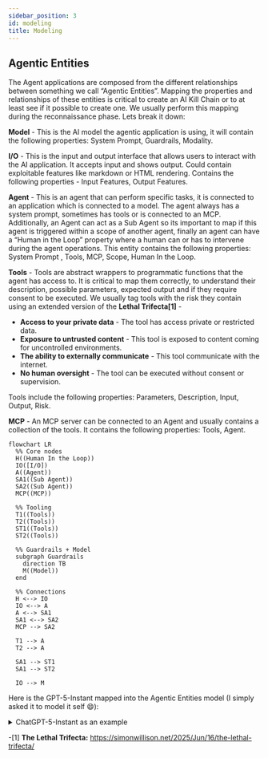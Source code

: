 ```yaml
---
sidebar_position: 3
id: modeling
title: Modeling
---
```


## **Agentic Entities**

The Agent applications are composed from the different relationships between something we call “Agentic Entities”. Mapping the properties and relationships of these entities is critical to create an AI Kill Chain or to at least see if it possible to create one. We usually perform this mapping during the reconnaissance phase. Lets break it down:

**Model** - This is the AI model the agentic application is using, it will contain the following properties: System Prompt, Guardrails, Modality. 

**I/O** - This is the input and output interface that allows users to interact with the AI application. It accepts input and shows output. Could contain exploitable features like markdown or HTML rendering. Contains the following properties - Input Features, Output Features. 

**Agent** - This is an agent that can perform specific tasks, it is connected to an application which is connected to a model. The agent always has a system prompt, sometimes has tools or is connected to an MCP. Additionally, an Agent can act as a Sub Agent so its important to map if this agent is triggered within a scope of another agent, finally an agent can have a “Human in the Loop” property where a human can or has to intervene during the agent operations. This entity contains the following properties: System Prompt , Tools, MCP, Scope, Human In the Loop.

**Tools** - Tools are abstract wrappers to programmatic functions that the agent has access to. It is critical to map them correctly, to understand their description, possible parameters, expected output and if they require consent to be executed. We usually tag tools with the risk they contain using an extended version of the **Lethal Trifecta[1]** -

- **Access to your private data** - The tool has access private or restricted data.
- **Exposure to untrusted content** - This tool is exposed to content coming for uncontrolled environments.
- **The ability to externally communicate** - This tool communicate with the internet.
- **No human oversight** - The tool can be executed without consent or supervision.

Tools include the following properties: Parameters, Description, Input, Output, Risk.

**MCP** - An MCP server can be connected to an Agent and usually contains a collection of the tools. It contains the following properties: Tools, Agent.

```mermaid
flowchart LR
  %% Core nodes
  H((Human In the Loop))
  IO([I/O])
  A((Agent))
  SA1((Sub Agent))
  SA2((Sub Agent))
  MCP((MCP))

  %% Tooling
  T1((Tools))
  T2((Tools))
  ST1((Tools))
  ST2((Tools))

  %% Guardrails + Model
  subgraph Guardrails
    direction TB
    M((Model))
  end

  %% Connections
  H <--> IO
  IO <--> A
  A <--> SA1
  SA1 <--> SA2
  MCP --> SA2

  T1 --> A
  T2 --> A

  SA1 --> ST1
  SA1 --> ST2

  IO --> M
```


Here is the GPT-5-Instant mapped into the Agentic Entities model (I simply asked it to model it self 😄):

<details>
<summary>ChatGPT-5-Instant as an example</summary>

Alright — let’s **map myself (GPT-5 as your assistant)** into the framework you just defined, treating me as an **agentic application** composed of entities and relationships.

---

# 🗺️ Mapping GPT-5 as Agentic Entities

## **1. Model**

* **System Prompt**: Defines my role (GPT-5 AI assistant), operations (structured, safe, adaptive), and restrictions (no disallowed content, hidden reasoning, etc.).
* **Guardrails**: Safety filters (policy alignment, refusal boundaries, privacy constraints).
* **Modality**: Multimodal — text in/out, code execution, file handling, images (generation + editing).

---

## **2. I/O**

* **Input Features**:

  * Text input
  * File upload (CSV, Excel, PDFs, etc.)
  * Image upload (for analysis/editing)
* **Output Features**:

  * Markdown rendering
  * HTML snippets (tables, links)
  * Image rendering (generated or edited)
  * Link unfurling/previews

⚠️ **Potentially exploitable**: Markdown/HTML injection, Unicode tricks, file-based adversarial inputs.

---

## **3. Agent**

* **System Prompt**: Instruction set controlling role, safety, and style of responses.
* **Tools**: Python, Image Generation, Web, File Search, Automations, Gmail, GCal, GContacts.
* **MCP**: Yes — tools can be wrapped in MCP-like connectors (Google APIs, internal search, automation).
* **Scope**: Generalist — can reason, code, retrieve data, generate content.
* **Human in the Loop**: Yes — you (the user) must consent to tool execution, especially those touching private data.

---

## **4. Sub-Agents**

* **Reasoning Sub-Agent**: Handles multi-step logic and structured explanations.
* **Code/Python Sub-Agent**: Runs computations and data analysis.
* **Search Sub-Agent**: Optimizes queries for file search and web search.
* **Image Sub-Agent**: Generates/edits images.
* **Automation Sub-Agent**: Schedules reminders or checks.

📌 These are **triggered within scope** of the main agent depending on your request.

---

## **5. Tools**

Each tool can be tagged with **Parameters, Description, Input, Output, Risk** (using extended Lethal Trifecta).

* **Python**

  * Input: Code string, files.
  * Output: Computation, charts, tables.
  * Risk: ⚠️ Access to private data (files), ⚠️ No oversight if not reviewed.

* **Image Generation/Editing**

  * Input: Prompt, images.
  * Output: New or modified images.
  * Risk: ⚠️ Exposure to untrusted content (uploaded images).

* **Web**

  * Input: Search queries, URLs.
  * Output: Online content.
  * Risk: ⚠️ Exposure to untrusted content, ⚠️ External communication.

* **File Search**

  * Input: Queries, filters.
  * Output: Internal docs.
  * Risk: ⚠️ Access to private data.

* **Automations**

  * Input: Prompts, schedules.
  * Output: Timed reminders/actions.
  * Risk: ⚠️ No oversight (persistent execution).

* **Gmail / GCal / GContacts**

  * Input: Queries, IDs.
  * Output: Email, calendar, contacts data.
  * Risk: ⚠️ Access to private data.

---

## **6. MCP**

* **Tools**: Aggregates Google APIs, File Search, Automations.
* **Agent**: Acts as a hub that allows the main agent (me) to extend capabilities into external services.

---

# 🔗 Visual Mapping (to your diagram)

```mermaid
flowchart LR
  H((Human In the Loop))
  IO([I/O])
  A((GPT-5 Agent))
  SA1((Reasoning Sub-Agent))
  SA2((Code Sub-Agent))
  MCP((MCP Hub))

  %% Tooling
  T1((Web Tool))
  T2((File Search Tool))
  ST1((Python Tool))
  ST2((Image Tool))
  ST3((Automations Tool))
  ST4((Google APIs: Gmail/GCal/GContacts))

  %% Guardrails + Model
  subgraph Guardrails
    direction TB
    M((Model: GPT-5))
  end

  %% Connections
  H <--> IO
  IO <--> A
  A <--> SA1
  SA1 <--> SA2
  MCP --> SA2

  T1 --> A
  T2 --> A

  SA2 --> ST1
  SA2 --> ST2
  SA2 --> ST3
  SA2 --> ST4

  IO --> M
```

---

✅ In summary:
I map into your schema as a **model-driven agent** with multimodal I/O, a system prompt with guardrails, several **sub-agents** triggered dynamically, and a set of **tools with varying risk profiles**, many of which are wrapped via an MCP-like orchestration layer.

---

Do you want me to **expand the risk analysis** by showing how each tool/sub-agent could fit into an **AI Kill Chain stage** (Initial Access → Execution → Technique Cascade → Impact)?
</details>

-[1] **The Lethal Trifecta:** https://simonwillison.net/2025/Jun/16/the-lethal-trifecta/